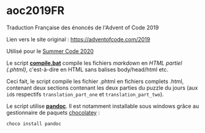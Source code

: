 # aoc2019FR

Traduction Française des énoncés de l'Advent of Code 2019

Lien vers le site original : https://adventofcode.com/2019

Utilisé pour le [Summer Code 2020](https://openhivefr.github.io/summercode/2020/)

Le script **[compile.bat](https://github.com/openhivefr/aoc2019fr/blob/master/compile.bat)** compile les fichiers *markdown* en *HTML partiel (.phtml)*, c'est-à-dire en HTML sans balises body/head/html etc.

Ceci fait, le script compile les fichier .phtml en fichiers complets .html, contenant deux sections contenant les deux parties du puzzle du jours (aux `id`s respectifs `translation_part_one` et `translation_part_two`).

Le script utilise **[pandoc](https://pandoc.org)**. Il est notamment installable sous windows grâce au gestionnaire de paquets [chocolatey](https://chocolatey.org/) :
```bat
choco install pandoc
```
